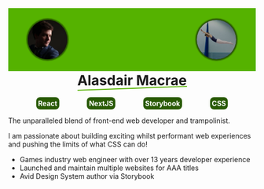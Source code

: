 <style>
    .heading{margin: 0 auto;position: relative;text-align: center;width: fit-content;}
    .heading::after {background: #55b200;bottom: 0;content: "";height: 2px;left: 0;position: absolute;transform: rotate(-2deg);width: 100%;}
    .tags{display: flex;justify-content: space-evenly;width: 100%;}
    .tag{background: #295a02;border-radius: 8px;color: white;font-weight: bold;padding: 4px;}
    .banner-image{align-items: center;background: black;border-radius: 50%; box-shadow: 0 0 2px 3px rgba(0,0,0,0.5);display: flex;height: 80px;justify-content: center;text-align: center;width: 80px;}
</style>
<section style="align-items: center;background: #55b200 url(./assets/am.svg) no-repeat center/contain;border-bottom: 2px solid white;display: flex;height: 128px;justify-content: space-between;position: relative;width: 100%;">
    <figure>
        <img class="banner-image" src="./assets/portrait.webp" alt="Ali Macrae portrait" />
    </figure>
    <figure>
        <img class="banner-image" style="filter: brightness(0.7);transform: scaleX(-1);" src="./assets/trampoline.png" alt="Ali Macrae Trampolinist" />
    </figure>
</section>

<h1 class="heading" style="text-align: center">Alasdair Macrae</h1>
<br />
<div class="tags">
    <span class="tag">React</span>
    <span class="tag">NextJS</span>
    <span class="tag">Storybook</span>
    <span class="tag">CSS</span>
</div>

The unparalleled blend of front-end web developer and trampolinist.

I am passionate about building exciting whilst performant web experiences and pushing the limits of what CSS can do!

<ul>
    <li>Games industry web engineer with over 13 years developer experience</li>
    <li>Launched and maintain multiple websites for AAA titles</li>
    <li>Avid Design System author via Storybook</li>
</ul>